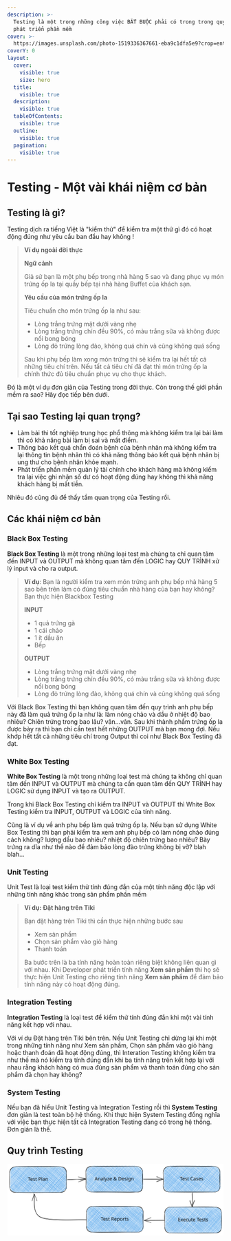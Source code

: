 ```yaml
---
description: >-
  Testing là một trong những công việc BẮT BUỘC phải có trong trong quy trình
  phát triển phần mềm
cover: >-
  https://images.unsplash.com/photo-1519336367661-eba9c1dfa5e9?crop=entropy&cs=srgb&fm=jpg&ixid=M3wxOTcwMjR8MHwxfHNlYXJjaHwxfHxUZXN0aW5nfGVufDB8fHx8MTY5MTY0MDY0NXww&ixlib=rb-4.0.3&q=85
coverY: 0
layout:
  cover:
    visible: true
    size: hero
  title:
    visible: true
  description:
    visible: true
  tableOfContents:
    visible: true
  outline:
    visible: true
  pagination:
    visible: true
---
```


# Testing - Một vài khái niệm cơ bản

## Testing là gì?

Testing dịch ra tiếng Việt là "kiểm thử" để kiểm tra một thứ gì đó có hoạt động đúng như yêu cầu ban đầu hay không !

> **Ví dụ ngoài đời thực**
>
> **Ngữ cảnh**
>
> Giả sử bạn là một phụ bếp trong nhà hàng 5 sao và đang phục vụ món trứng ốp la tại quầy bếp tại nhà hàng Buffet của khách sạn.&#x20;
>
> **Yêu cầu của món trứng ốp la**
>
> Tiêu chuẩn cho món trứng ốp la như sau:
>
> * Lòng trắng trứng mặt dưới vàng nhẹ
> * Lòng trắng trứng chín đều 90%, có màu trắng sữa và không được nổi bong bóng
> * Lòng đỏ trứng lòng đào, không quá chín và cũng không quá sống
>
> Sau khi phụ bếp làm xong món trứng thì sẽ kiểm tra lại hết tất cả những tiêu chí trên. Nếu tất cả tiêu chí đã đạt thì món trứng ốp la chính thức đủ tiêu chuẩn phục vụ cho thực khách.

Đó là một ví dụ đơn giản của Testing trong đời thực. Còn trong thế giới phần mềm ra sao? Hãy đọc tiếp bên dưới.

## Tại sao Testing lại quan trọng?

* Làm bài thi tốt nghiệp trung học phổ thông mà không kiểm tra lại bài làm thì có khả năng bài làm bị sai và mất điểm.
* Thông báo kết quả chẩn đoán bệnh của bệnh nhân mà không kiểm tra lại thông tin bệnh nhân thì có khả năng thông báo kết quả bệnh nhân bị ung thư cho bệnh nhân khỏe mạnh.
* Phát triển phần mềm quản lý tài chính cho khách hàng mà không kiểm tra lại việc ghi nhận số dư có hoạt động đúng hay không thì khả năng khách hàng bị mất tiền.

Nhiêu đó cũng đủ để thấy tầm quan trọng của Testing rồi.&#x20;

## Các khái niệm cơ bản

### Black Box Testing

**Black Box Testing** là một trong những loại test mà chúng ta chỉ quan tâm đến INPUT và OUTPUT mà không quan tâm đến LOGIC hay QUY TRÌNH xử lý input và cho ra output.

> **Ví dụ**: Bạn là người kiểm tra xem món trứng anh phụ bếp nhà hàng 5 sao bên trên làm có đúng tiêu chuẩn nhà hàng của bạn hay không? Bạn thực hiện Blackbox Testing
>
> **INPUT**
>
> * 1 quả trứng gà
> * 1 cái chảo
> * 1 ít dầu ăn
> * Bếp
>
> **OUTPUT**
>
> * Lòng trắng trứng mặt dưới vàng nhẹ
> * Lòng trắng trứng chín đều 90%, có màu trắng sữa và không được nổi bong bóng
> * Lòng đỏ trứng lòng đào, không quá chín và cũng không quá sống

Với Black Box Testing thì bạn không quan tâm đến quy trình anh phụ bếp này đã làm quả trứng ốp la như là: làm nóng chảo và dầu ở nhiệt độ bao nhiêu? Chiên trứng trong bao lâu? vân...vân. Sau khi thành phẩm trứng ốp la được bày ra thì bạn chỉ cần test hết những OUTPUT mà bạn mong đợi. Nếu khớp hết tất cả những tiêu chí trong Output thì coi như Black Box Testing đã đạt.

### White Box Testing

**White Box Testing** là một trong những loại test mà chúng ta không chỉ quan tâm đến INPUT và OUTPUT mà chúng ta cần quan tâm đến QUY TRÌNH hay LOGIC sử dụng INPUT và tạo ra OUTPUT.&#x20;

Trong khi Black Box Testing chỉ kiểm tra INPUT và OUTPUT thì White Box Testing kiểm tra INPUT, OUTPUT và LOGIC của tính năng.&#x20;

Cũng là ví dụ về anh phụ bếp làm quả trứng ốp la. Nếu bạn sử dụng White Box Testing thì bạn phải kiểm tra xem anh phụ bếp có làm nóng chảo đúng cách không? lượng dầu bao nhiêu? nhiệt độ chiên trứng bao nhiêu? Bày trứng ra dĩa như thế nào để đảm bảo lòng đào trứng không bị vỡ? blah blah...

### Unit Testing

Unit Test là loại test kiểm thử tính đúng đắn của một tính năng độc lập với những tính năng khác trong sản phẩm phần mềm

> **Ví dụ: Đặt hàng trên Tiki**
>
> &#x20;Bạn đặt hàng trên Tiki thì cần thực hiện những bước sau
>
> * Xem sản phẩm&#x20;
> * Chọn sản phẩm vào giỏ hàng
> * Thanh toán
>
> Ba bước trên là ba tính năng hoàn toàn riêng biệt không liên quan gì với nhau. Khi Developer  phát triển tính năng **Xem sản phẩm** thì họ sẽ thực hiện Unit Testing cho riêng tính năng **Xem sản phẩm** để đảm bảo tính năng này có hoạt động đúng.&#x20;

### Integration Testing

**Integration Testing** là loại test để kiểm thử tính đúng đắn khi một vài tính năng kết hợp với nhau.

Với ví dụ Đặt hàng trên Tiki bên trên. Nếu Unit Testing chỉ dừng lại khi một trong những tính năng như Xem sản phầm, Chọn sản phẩm vào giỏ hàng hoặc thanh đoán đã hoạt động đúng, thì Interation Testing không kiểm tra như thế mà nó kiểm tra tính đúng đắn khi ba tính năng trên kết hợp lại với nhau rằng khách hàng có mua đúng sản phẩm và thanh toán đúng cho sản phẩm đã chọn hay không?

### System Testing

Nếu bạn đã hiểu Unit Testing và Integration Testing rồi thì **System Testing** đơn giản là test toàn bộ hệ thống. Khi thực hiện System Testing đồng nghĩa với việc bạn thực hiện tất cả Integration Testing đang có trong hệ thống. Đơn giản là thế.

## Quy trình Testing

<img src="../.gitbook/assets/file.excalidraw.svg" alt="Quy trình Testing" class="gitbook-drawing">



